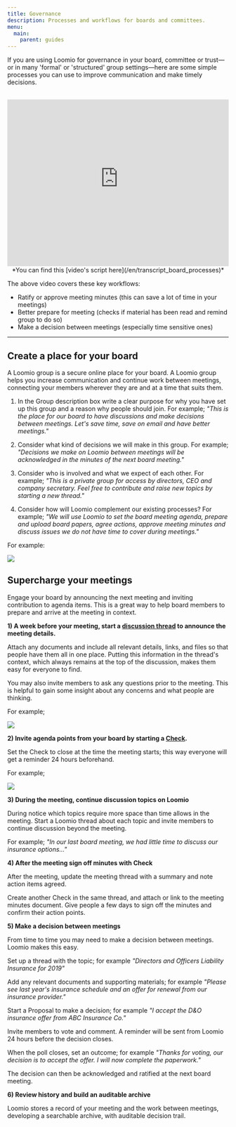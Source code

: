 ```yaml
---
title: Governance
description: Processes and workflows for boards and committees.
menu:
  main:
    parent: guides
---
```


If you are using Loomio for governance in your board, committee or trust—or in many 'formal' or 'structured' group settings—here are some simple processes you can use to improve communication and make timely decisions.

<br>

<iframe width="100%" height="380px" src="https://www.youtube-nocookie.com/embed/FITqrhLuh8I" frameborder="0" allowfullscreen></iframe>
<center>*You can find this [video's script here](/en/transcript_board_processes)*</center>

The above video covers these key workflows:

- Ratify or approve meeting minutes (this can save a lot of time in your meetings)
- Better prepare for meeting (checks if material has been read and remind group to do so)
- Make a decision between meetings (especially time sensitive ones)

---

## Create a place for your board

A Loomio group is a secure online place for your board. A Loomio group helps you increase communication and continue work between meetings, connecting your members wherever they are and at a time that suits them.


1) In the Group description box write a clear purpose for why you have set up this group and a reason why people should join.
For example; *"This is the place for our board to have discussions and make decisions between meetings. Let's save time, save on email and have better meetings."*

2) Consider what kind of decisions we will make in this group.
For example; _"Decisions we make on Loomio between meetings will be acknowledged in the minutes of the next board meeting."_

3) Consider who is involved and what we expect of each other.
For example; _"This is a private group for access by directors, CEO and company secretary. Feel free to contribute and raise new topics by starting a new thread."_

4) Consider how will Loomio complement our existing processes?
For example; _"We will use Loomio to set the board meeting agenda, prepare and upload board papers, agree actions, approve meeting minutes and discuss issues we do not have time to cover during meetings."_

For example:

![](../gov_guide1.png)

## Supercharge your meetings

Engage your board by announcing the next meeting and inviting contribution to agenda items.  This is a great way to help board members to prepare and arrive at the meeting in context.

**1) A week before your meeting, start a [discussion thread](/en/user_manual/discussion_threads/starting_threads/) to announce the meeting details.**

Attach any documents and include all relevant details, links, and files so that people have them all in one place. Putting this information in the thread's context, which always remains at the top of the discussion, makes them easy for everyone to find.

You may also invite members to ask any questions prior to the meeting.  This is helpful to gain some insight about any concerns and what people are thinking.

For example;

![](../gov_guide2.png)

**2) Invite agenda points from your board by starting a [Check](/en/user_manual/polls/proposal_types/#check).**

Set the Check to close at the time the meeting starts; this way everyone will get a reminder 24 hours beforehand.

For example;

![](../gov_guide3.png)

**3) During the meeting, continue discussion topics on Loomio**

During notice which topics require more space than time allows in the meeting.  Start a Loomio thread about each topic and invite members to continue discussion beyond the meeting.

For example; _"In our last board meeting, we had little time to discuss our insurance options…"_

**4) After the meeting sign off minutes with Check**

After the meeting, update the meeting thread with a summary and note action items agreed.

Create another Check in the same thread, and attach or link to the meeting minutes document. Give people a few days to sign off the minutes and confirm their action points.

**5) Make a decision between meetings**

From time to time you may need to make a decision between meetings.  Loomio makes this easy.

Set up a thread with the topic; for example _"Directors and Officers Liability Insurance for 2019"_

Add any relevant documents and supporting materials; for example _"Please see last year's insurance schedule and an offer for renewal from our insurance provider."_  

Start a Proposal to make a decision; for example _"I accept the D&O insurance offer from ABC Insurance Co."_

Invite members to vote and comment.  A reminder will be sent from Loomio 24 hours before the decision closes.

When the poll closes, set an outcome; for example _"Thanks for voting, our decision is to accept the offer. I will now complete the paperwork."_

The decision can then be acknowledged and ratified at the next board meeting.

**6) Review history and build an auditable archive**

Loomio stores a record of your meeting and the work between meetings, developing a searchable archive, with auditable decision trail.
